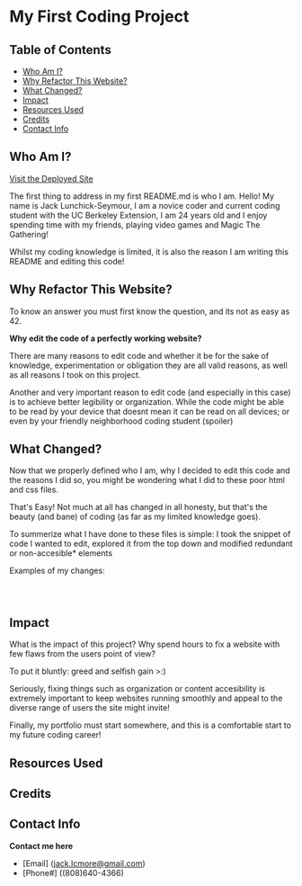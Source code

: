 # My First Coding Project

## Table of Contents
* [Who Am I?](#who-am-i)
* [Why Refactor This Website?](#why-refactor-this-website)
* [What Changed?](#what-changed)
* [Impact](#impact)
* [Resources Used](#resources-used)
* [Credits](#credits)
* [Contact Info](#contact-info)

## Who Am I?

[Visit the Deployed Site]()

The first thing to address in my first README.md is who I am. Hello! My name is Jack Lunchick-Seymour, I am a novice coder and current coding student with the UC Berkeley Extension, I am 24 years old and I enjoy spending time with my friends, playing video games and Magic The Gathering! 

Whilst my coding knowledge is limited, it is also the reason I am writing this README and editing this code!

## Why Refactor This Website?

To know an answer you must first know the question, and its not as easy as 42. 

**Why edit the code of a perfectly working website?**

There are many reasons to edit code and whether it be for the sake of knowledge, experimentation or obligation they are all valid reasons, as well as all reasons I took on this project.

Another and very important reason to edit code (and especially in this case) is to achieve better legibility or organization. While the code might be able to be read by your device that doesnt mean it can be read on all devices; or even by your friendly neighborhood coding student (spoiler)

## What Changed?

Now that we properly defined who I am, why I decided to edit this code and the reasons I did so, you might be wondering what I did to these poor html and css files. 

That's Easy! Not much at all has changed in all honesty, but that's the beauty (and bane) of coding (as far as my limited knowledge goes).

To summerize what I have done to these files is simple: I took the snippet of code I wanted to edit, explored it from the top down and modified redundant or non-accesible* elements

Examples of my changes:
```html
```
```html
```
```css
```
## Impact

What is the impact of this project? 
Why spend hours to fix a website with few flaws from the users point of view?

To put it bluntly: greed and selfish gain >:)

Seriously, fixing things such as organization or content accesibility is extremely important to keep websites running smoothly and appeal to the diverse range of users the site might invite!

Finally, my portfolio must start somewhere, and this is a comfortable start to my future coding career!

## Resources Used

## Credits

## Contact Info

**Contact me here**
* [Email] (jack.lcmore@gmail.com)
* [Phone#] ((808)640-4366)